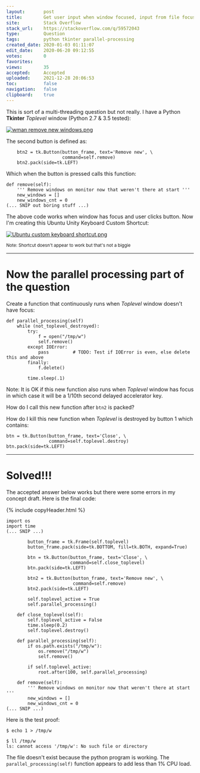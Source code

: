 ```yaml
---
layout:       post
title:        Get user input when window focused, input from file focussed or not
site:         Stack Overflow
stack_url:    https://stackoverflow.com/q/59572043
type:         Question
tags:         python tkinter parallel-processing
created_date: 2020-01-03 01:11:07
edit_date:    2020-06-20 09:12:55
votes:        0
favorites:    
views:        35
accepted:     Accepted
uploaded:     2021-12-28 20:06:53
toc:          false
navigation:   false
clipboard:    true
---
```


This is sort of a multi-threading question but not really. I have a Python **Tkinter** *Toplevel* window (Python 2.7 & 3.5 tested):

[![wman remove new windows.png][1]][1]

The second button is defined as:

``` 
    btn2 = tk.Button(button_frame, text='Remove new', \
                     command=self.remove)
    btn2.pack(side=tk.LEFT)

```

Which when the button is pressed calls this function:

``` 
def remove(self):
    ''' Remove windows on monitor now that weren't there at start '''
    new_windows = []
    new_windows_cnt = 0
(... SNIP out boring stuff ...)

```

The above code works when window has focus and user clicks button. Now I'm creating this Ubuntu Unity Keyboard Custom Shortcut:

[![Ubuntu custom keyboard shortcut.png][2]][2]


<sub>Note: Shortcut doesn't appear to work but that's not a biggie</sub>


----------

# Now the parallel processing part of the question

Create a function that continuously runs when *Toplevel* window doesn't have focus:

``` 
def parallel_processing(self)
    while (not_toplevel_destroyed):
        try:
            f = open("/tmp/w")
            self.remove()
        except IOError:
            pass         # TODO: Test if IOError is even, else delete this and above
        finally:
            f.delete()

        time.sleep(.1)
```

Note: It is OK if this new function also runs when *Toplevel* window has focus in which case it will be a 1/10th second delayed accelerator key.

How do I call this new function after `btn2` is packed?

How do I kill this new function when *Toplevel* is destroyed by button 1 which contains:

``` 
btn = tk.Button(button_frame, text='Close', \
                command=self.toplevel.destroy)
btn.pack(side=tk.LEFT)

```


----------

# Solved!!!

The accepted answer below works but there were some errors in my concept draft. Here is the final code:

{% include copyHeader.html %}
``` 
import os
import time
(... SNIP ...)

        button_frame = tk.Frame(self.toplevel)
        button_frame.pack(side=tk.BOTTOM, fill=tk.BOTH, expand=True)

        btn = tk.Button(button_frame, text='Close', \
                        command=self.close_toplevel)
        btn.pack(side=tk.LEFT)

        btn2 = tk.Button(button_frame, text='Remove new', \
                         command=self.remove)
        btn2.pack(side=tk.LEFT)

        self.toplevel_active = True
        self.parallel_processing()

    def close_toplevel(self):
        self.toplevel_active = False
        time.sleep(0.2)
        self.toplevel.destroy()

    def parallel_processing(self):
        if os.path.exists("/tmp/w"):
            os.remove("/tmp/w")
            self.remove()

        if self.toplevel_active:
            root.after(100, self.parallel_processing) 

    def remove(self):
        ''' Remove windows on monitor now that weren't there at start '''
        new_windows = []
        new_windows_cnt = 0
(... SNIP ...)

```

Here is the test proof:

``` 
$ echo 1 > /tmp/w

$ ll /tmp/w
ls: cannot access '/tmp/w': No such file or directory
```

The file doesn't exist because the python program is working. The `parallel_processing(self)` function appears to add less than 1% CPU load.


  [1]: https://i.stack.imgur.com/JVWrR.png
  [2]: https://i.stack.imgur.com/y5yy0.png
